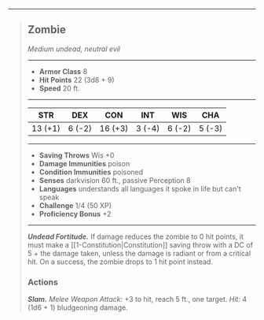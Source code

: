___
>## Zombie
>*Medium undead, neutral evil*
>___
>- **Armor Class** 8
>- **Hit Points** 22 (3d8 + 9)
>- **Speed** 20 ft.
>___
>|STR|DEX|CON|INT|WIS|CHA|
>|:---:|:---:|:---:|:---:|:---:|:---:|
>|13 (+1)|6 (-2)|16 (+3)|3 (-4)|6 (-2)|5 (-3)|
>___
>- **Saving Throws** Wis +0
>- **Damage Immunities** poison
>- **Condition Immunities** poisoned
>- **Senses** darkvision 60 ft., passive Perception 8
>- **Languages** understands all languages it spoke in life but can't speak
>- **Challenge** 1/4 (50 XP)
>- **Proficiency Bonus** +2
>___
>***Undead Fortitude.*** If damage reduces the zombie to 0 hit points, it must make a [[1-Constitution|Constitution]] saving throw with a DC of 5 + the damage taken, unless the damage is radiant or from a critical hit. On a success, the zombie drops to 1 hit point instead.  
>
>### Actions
>***Slam.*** *Melee Weapon Attack:* +3 to hit, reach 5 ft., one target. *Hit:* 4 (1d6 + 1) bludgeoning damage.